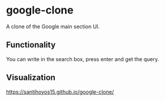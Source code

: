 # google-clone
A clone of the Google main section UI.

## Functionality
You can write in the search box, press enter and get the query.

## Visualization
https://santihoyos15.github.io/google-clone/
